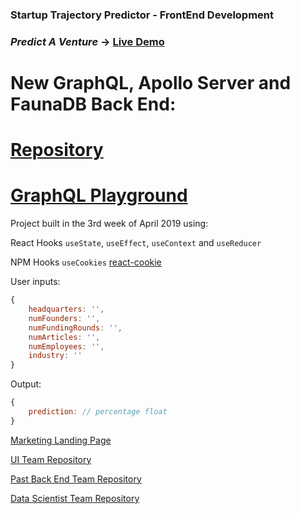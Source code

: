 ### Startup Trajectory Predictor - FrontEnd Development

### _Predict A Venture_ -> [Live Demo](https://predict-a-venture.netlify.com/)

# New GraphQL, Apollo Server and FaunaDB Back End:
# [Repository](https://github.com/chrisipanaque/graphql-backend-startup-success-predictor)
# [GraphQL Playground](https://graphql-backend-startup.herokuapp.com/)

Project built in the 3rd week of April 2019 using:

React Hooks `useState`, `useEffect`, `useContext` and `useReducer`

NPM Hooks `useCookies` [react-cookie](https://www.npmjs.com/package/react-cookie)

User inputs:

```js
{
    headquarters: '',
    numFounders: '',
    numFundingRounds: '',
    numArticles: '',
    numEmployees: '',
    industry: ''
}
```

Output:

```js
{
    prediction: // percentage float
}
```

[Marketing Landing Page](https://bw-startup.github.io/User_Interface/)

[UI Team Repository](https://github.com/bw-startup/User_Interface)

[Past Back End Team Repository](https://github.com/bw-startup/Backend)

[Data Scientist Team Repository](https://github.com/bw-startup/Data_Science)
